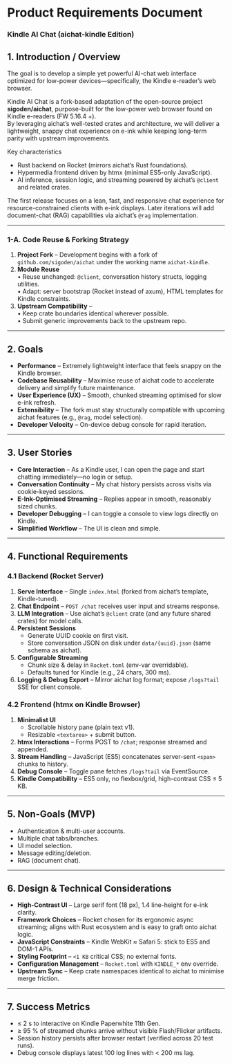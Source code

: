 # Product Requirements Document  
### Kindle AI Chat (aichat-kindle Edition)

## 1. Introduction / Overview
The goal is to develop a simple yet powerful AI-chat web interface optimized for low-power devices—specifically, the Kindle e-reader’s web browser.  


Kindle AI Chat is a fork-based adaptation of the open-source project **sigoden/aichat**, purpose-built for the low-power web browser found on Kindle e-readers (FW 5.16.4 +).  
By leveraging aichat’s well-tested crates and architecture, we will deliver a lightweight, snappy chat experience on e-ink while keeping long-term parity with upstream improvements.

Key characteristics
* Rust backend on Rocket (mirrors aichat’s Rust foundations).
* Hypermedia frontend driven by htmx (minimal ES5-only JavaScript).
* AI inference, session logic, and streaming powered by aichat’s `@client` and related crates.

The first release focuses on a lean, fast, and responsive chat experience for resource-constrained clients with e-ink displays. Later iterations will add document-chat (RAG) capabilities via aichat’s `@rag` implementation.

---
### 1-A. Code Reuse & Forking Strategy
1. **Project Fork** – Development begins with a fork of `github.com/sigoden/aichat` under the working name `aichat-kindle`.  
2. **Module Reuse**  
   • Reuse unchanged: `@client`, conversation history structs, logging utilities.  
   • Adapt: server bootstrap (Rocket instead of axum), HTML templates for Kindle constraints.  
3. **Upstream Compatibility** –  
   • Keep crate boundaries identical wherever possible.  
   • Submit generic improvements back to the upstream repo.  

---

## 2. Goals
* **Performance** – Extremely lightweight interface that feels snappy on the Kindle browser.  
* **Codebase Reusability** – Maximise reuse of aichat code to accelerate delivery and simplify future maintenance.  
* **User Experience (UX)** – Smooth, chunked streaming optimised for slow e-ink refresh.  
* **Extensibility** – The fork must stay structurally compatible with upcoming aichat features (e.g., `@rag`, model selection).  
* **Developer Velocity** – On-device debug console for rapid iteration.

---

## 3. User Stories
* **Core Interaction** – As a Kindle user, I can open the page and start chatting immediately—no login or setup.
* **Conversation Continuity** – My chat history persists across visits via cookie-keyed sessions.
* **E-Ink-Optimised Streaming** – Replies appear in smooth, reasonably sized chunks.
* **Developer Debugging** – I can toggle a console to view logs directly on Kindle.
* **Simplified Workflow** – The UI is clean and simple.

---

## 4. Functional Requirements

### 4.1 Backend (Rocket Server)
1. **Serve Interface** – Single `index.html` (forked from aichat’s template, Kindle-tuned).
2. **Chat Endpoint** – `POST /chat` receives user input and streams response.
3. **LLM Integration** – Use aichat’s `@client` crate (and any future shared crates) for model calls.
4. **Persistent Sessions**
   * Generate UUID cookie on first visit.
   * Store conversation JSON on disk under `data/{uuid}.json` (same schema as aichat).
5. **Configurable Streaming**
   * Chunk size & delay in `Rocket.toml` (env-var overridable).
   * Defaults tuned for Kindle (e.g., 24 chars, 300 ms).
6. **Logging & Debug Export** – Mirror aichat log format; expose `/logs?tail` SSE for client console.

### 4.2 Frontend (htmx on Kindle Browser)
1. **Minimalist UI**  
   * Scrollable history pane (plain text v1).
   * Resizable `<textarea>` + submit button.
2. **htmx Interactions** – Forms POST to `/chat`; response streamed and appended.
3. **Stream Handling** – JavaScript (ES5) concatenates server-sent `<span>` chunks to history.
4. **Debug Console** – Toggle pane fetches `/logs?tail` via EventSource.
5. **Kindle Compatibility** – ES5 only, no flexbox/grid, high-contrast CSS ≤ 5 KB.

---

## 5. Non-Goals (MVP)
* Authentication & multi-user accounts.
* Multiple chat tabs/branches.
* UI model selection. 
* Message editing/deletion.
* RAG (document chat).

---

## 6. Design & Technical Considerations
* **High-Contrast UI** – Large serif font (18 px), 1.4 line-height for e-ink clarity.
* **Framework Choices** – Rocket chosen for its ergonomic async streaming; aligns with Rust ecosystem and is easy to graft onto aichat logic.
* **JavaScript Constraints** – Kindle WebKit ≈ Safari 5: stick to ES5 and DOM-1 APIs.
* **Styling Footprint** – `<1 KB` critical CSS; no external fonts.
* **Configuration Management** – `Rocket.toml` with `KINDLE_*` env override.  
* **Upstream Sync** – Keep crate namespaces identical to aichat to minimise merge friction.

---

## 7. Success Metrics
* ≤ 2 s to interactive on Kindle Paperwhite 11th Gen.
* ≥ 95 % of streamed chunks arrive without visible Flash/Flicker artifacts.  
* Session history persists after browser restart (verified across 20 test runs).
* Debug console displays latest 100 log lines with < 200 ms lag.
